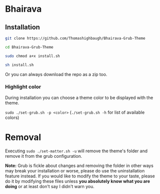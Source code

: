 # Bhairava

## Installation

```bash
git clone https://github.com/Thomashighbaugh/Bhairava-Grub-Theme

cd Bhairava-Grub-Theme

sudo chmod a+x install.sh

sh install.sh

```

Or you can always download the repo as a zip too.

### Highlight color

During installation you can choose a theme color to be displayed with the theme.

`sudo ./set-grub.sh -p <color>` (`./set-grub.sh -h` for list of available
colors)

# Removal

Executing `sudo ./set-matter.sh -u` will remove the theme's folder and remove it from the grub configuration.

**Note:** Grub is fickle about changes and removing the folder in other ways may break your installation or worse, please do use the uninstallation feature instead. If you would like to modify the theme to your taste, please do it by modifying these files unless **you absolutely know what you are doing** or at least don't say I didn't warn you.

